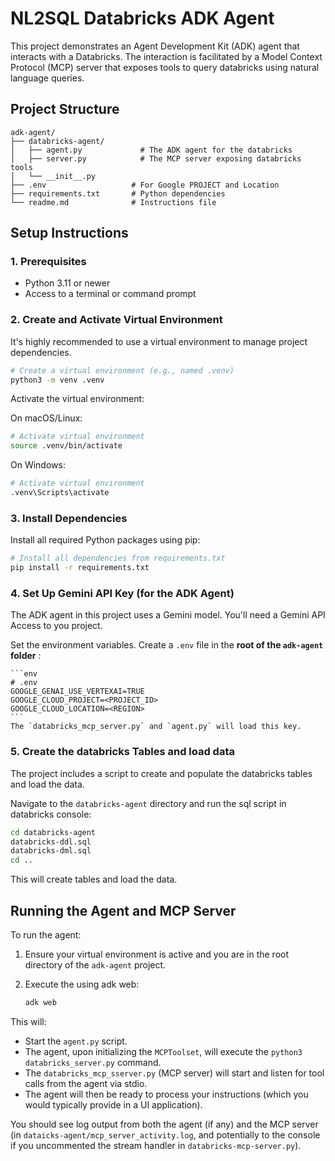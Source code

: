 # NL2SQL Databricks ADK Agent

This project demonstrates an Agent Development Kit (ADK) agent that interacts with a Databricks. The interaction is facilitated by a Model Context Protocol (MCP) server that exposes tools to query databricks using natural language queries.

## Project Structure

```
adk-agent/
├── databricks-agent/
│   ├── agent.py             # The ADK agent for the databricks
│   ├── server.py            # The MCP server exposing databricks tools
│   └── __init__.py             
├── .env                   # For Google PROJECT and Location 
├── requirements.txt       # Python dependencies
└── readme.md              # Instructions file
```

## Setup Instructions

### 1. Prerequisites
- Python 3.11 or newer
- Access to a terminal or command prompt

### 2. Create and Activate Virtual Environment

It's highly recommended to use a virtual environment to manage project dependencies.

```bash
# Create a virtual environment (e.g., named .venv)
python3 -m venv .venv
```

Activate the virtual environment:

On macOS/Linux:
```bash
# Activate virtual environment
source .venv/bin/activate
```

On Windows:
```bash
# Activate virtual environment
.venv\Scripts\activate
```

### 3. Install Dependencies

Install all required Python packages using pip:

```bash
# Install all dependencies from requirements.txt
pip install -r requirements.txt
```

### 4. Set Up Gemini API Key (for the ADK Agent)

The ADK agent in this project uses a Gemini model. You'll need a Gemini API Access to you project.

Set the environment variables. Create a `.env` file in the **root of the `adk-agent` folder** :

    ```env
    # .env
    GOOGLE_GENAI_USE_VERTEXAI=TRUE
    GOOGLE_CLOUD_PROJECT=<PROJECT_ID>
    GOOGLE_CLOUD_LOCATION=<REGION>
    ```
    The `databricks_mcp_server.py` and `agent.py` will load this key.

### 5. Create the databricks Tables and load data

The project includes a script to create and populate the databricks tables and load the  data.

Navigate to the `databricks-agent` directory and run the sql script in databricks console:
```bash
cd databricks-agent
databricks-ddl.sql 
databricks-dml.sql
cd ..
```
This will create tables and load the data.

## Running the Agent and MCP Server


To run the agent:

1.  Ensure your virtual environment is active and you are in the root directory of the `adk-agent` project.
2.  Execute the using adk web:

    ```bash
    adk web
    ```

This will:
- Start the `agent.py` script.
- The agent, upon initializing the `MCPToolset`, will execute the `python3 databricks_server.py` command.
- The `databricks_mcp_sserver.py` (MCP server) will start and listen for tool calls from the agent via stdio.
- The agent will then be ready to process your instructions (which you would typically provide in a UI application).

You should see log output from both the agent (if any) and the MCP server (in `dataicks-agent/mcp_server_activity.log`, and potentially to the console if you uncommented the stream handler in `databricks-mcp-server.py`).
